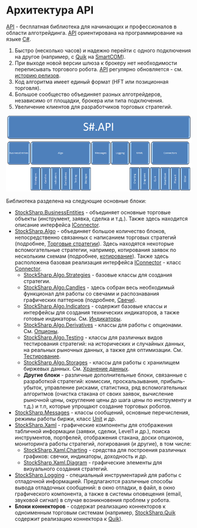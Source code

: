 # Архитектура API

[API](StockSharpAbout.md) \- бесплатная библиотека для начинающих и профессионалов в области алготрейдинга. [API](StockSharpAbout.md) ориентирована на программирование на языке [C\#](https://ru.wikipedia.org/wiki/C_Sharp). 

1. Быстро (несколько часов) и надежно перейти с одного подключения на другое (например, с [Quik](Quik.md) на [SmartCOM](Smart.md)). 
2. При выходе новой версии шлюза к брокеру нет необходимости переписывать торгового робота. [API](StockSharpAbout.md) регулярно обновляется \- см. [историю релизов](https://github.com/stocksharp/stocksharp/blob/master/_ReleaseNotes/CHANGE_LOG_API.md). 
3. Код алгоритма имеет единый формат (HFT или позиционная торговля). 
4. Большое сообщество объединяет разных алготрейдеров, независимо от площадки, брокера или типа подключения. 
5. Увеличение клиентов для разработчиков торговых стратегий. 

![ssapi schema](../images/ssapi_schema.png)

Библиотека разделена на следующие основные блоки:

- [StockSharp.BusinessEntities](xref:StockSharp.BusinessEntities) \- объединяет основные торговые объекты (инструмент, заявка, сделка и т.д.). Также здесь находится описание интерфейса [IConnector](xref:StockSharp.BusinessEntities.IConnector). 
- [StockSharp.Algo](xref:StockSharp.Algo) \- объединяет большое количество блоков, непосредственно связанных c написанием торговых стратегий (подробнее, [Торговые стратегии](Strategy.md)). Здесь находятся некоторые вспомогательные стратегии, например, котирования заявок по нескольким схемам (подробнее, [котирование](StrategyQuoting.md)). Также здесь расположена базовая реализация интерфейса [IConnector](xref:StockSharp.BusinessEntities.IConnector) \- класс [Connector](xref:StockSharp.Algo.Connector). 
  - [StockSharp.Algo.Strategies](xref:StockSharp.Algo.Strategies) \- базовые классы для создания стратегии.
  - [StockSharp.Algo.Candles](xref:StockSharp.Algo.Candles) \- здесь собран весь необходимый функционал для работы со свечами и распознавания графических паттернов (подробнее, [Свечи](Candles.md)).
  - [StockSharp.Algo.Indicators](xref:StockSharp.Algo.Indicators) \- содержит базовые классы и интерфейсы для создания технических индикаторов, а также готовые индикаторы. См. [Индикаторы](Indicators.md).
  - [StockSharp.Algo.Derivatives](xref:StockSharp.Algo.Derivatives) \- классы для работы с опционами. См. [Опционы](Options.md).
  - [StockSharp.Algo.Testing](xref:StockSharp.Algo.Testing) \- классы для различных видов тестирования стратегий: на исторических и случайных данных, на реальных рыночных данных, а также для оптимизации. См. [Тестирование](StrategyTesting.md).
  - [StockSharp.Algo.Storages](xref:StockSharp.Algo.Storages) \- классы для работы с хранилищем биржевых данных. См. [Хранение данных](Storages.md).
  - **Другие блоки** \- различные дополнительные блоки, связанные с разработкой стратегий: комиссии, проскальзывания, прибыль\-убыток, управление рисками, статистика, ряд вспомогательных алгоритмов (очистка стакана от своих заявок, вычисление рыночной цены, округление цены до шага цены по инструменту и т.д.) и т.п, которые упрощают создание торговых роботов.
- [StockSharp.Messages](xref:StockSharp.Messages) \- классы сообщений, основные перечисления, режимы работы биржи, класс [Unit](xref:StockSharp.Messages.Unit) и др. 
- [StockSharp.Xaml](xref:StockSharp.Xaml) \- графические компоненты для отображения табличной информации (заявки, сделки, Level1 и др.), поиска инструментов, портфелей, отображения стакана, доски опционов, мониторинга работы стратегий, логирования (и другие), в том числе: 
  - [StockSharp.Xaml.Charting](xref:StockSharp.Xaml.Charting) \- средства для построения различных графиков: свечки, индикаторы, доходность и др.
  - [StockSharp.Xaml.Diagram](xref:StockSharp.Xaml.Diagram) \- графические элементы для визуального создания стратегий.
- [StockSharp.Logging](xref:StockSharp.Logging) \- специальный инструментарий для работы с отладочной информацией. Предлагаются различные способы вывода отладочных сообщений: в окно отладки, в файл, в окно графического компонента, а также в системы оповещения (email, звуковой сигнал) в случае возникновения проблем у робота. 
- **Блоки коннекторов** \- содержат реализацию коннекторов к одноименным торговым системам (например, [StockSharp.Quik](xref:StockSharp.Quik) содержит реализацию коннектора к [Quik](Quik.md)). 
